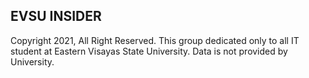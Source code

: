 ## EVSU INSIDER

Copyright 2021, All Right Reserved. This group dedicated only to all IT student at Eastern Visayas State University. Data is not provided by University.